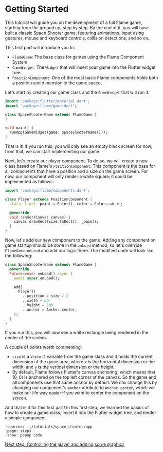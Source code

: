 # Getting Started

This tutorial will guide you on the development of a full Flame game, starting from the ground up,
step by step. By the end of it, you will have built a classic Space Shooter game, featuring
animations, input using gestures, mouse and keyboard controls, collision detections, and so on.

This first part will introduce you to:

- `FlameGame`: The base class for games using the Flame Component System.
- `GameWidget`: The `Widget` that will insert your game into the Flutter widget tree.
- `PositionComponent`: One of the most basic Flame components holds both a position and
dimension in the game space.

Let's start by creating our game class and the `GameWidget` that will run it.

```dart
import 'package:flutter/material.dart';
import 'package:flame/game.dart';

class SpaceShooterGame extends FlameGame {
}

void main() {
  runApp(GameWidget(game: SpaceShooterGame()));
}
```

That is it! If you run this, you will only see an empty black screen for now, from that, we can
start implementing our game.

Next, let's create our player component. To do so, we will create a new class based on Flame's
`PositionComponent`. This component is the base for all components that have a position and a size
on the game screen. For now, our component will only render a white square; it could be
implemented as follows:

```dart
import 'package:flame/components.dart';

class Player extends PositionComponent {
  static final _paint = Paint()..color = Colors.white;

  @override
  void render(Canvas canvas) {
    canvas.drawRect(size.toRect(), _paint);
  }
}
```

Now, let's add our new component to the game. Adding any component on game startup should be done
in the `onLoad` method, so let's override `FlameGame.onLoad` and add our logic there. The modified
code will look like the following:

```dart
class SpaceShooterGame extends FlameGame {
  @override
  Future<void> onLoad() async {
    await super.onLoad();

    add(
      Player()
        ..position = size / 2
        ..width = 50
        ..height = 100
        ..anchor = Anchor.center,
    );
  }
}
```

If you run this, you will now see a white rectangle being rendered in the center of the screen.

A couple of points worth commenting:

- `size` is a `Vector2` variable from the game class and it holds the current dimension of the game
area, where `x` is the horizontal dimension or the width, and `y` is the vertical dimension or the
height.
- By default, Flame follows Flutter's canvas anchoring, which means that (0, 0) is anchored on the
top left corner of the canvas. So the game and all components use that same anchor by default. We
can change this by changing our component's `anchor` attribute to `Anchor.center`, which will make
our life way easier if you want to center the component on the screen.

And that is it for this first part! In this first step, we learned the basics of how to create a
game class, insert it into the Flutter widget tree, and render a simple component.

```{flutter-app}
:sources: ../tutorials/space_shooter/app
:page: step1
:show: popup code
```

[Next step: Controlling the player and adding some graphics](./step_2.md)
